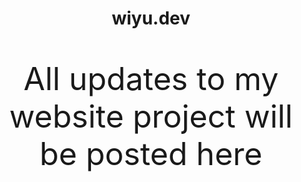 <div align="center">
<h1>wiyu.dev</h1>
<p style="font-size: 50px;">All updates to my website project will be posted here</p>
</div>
